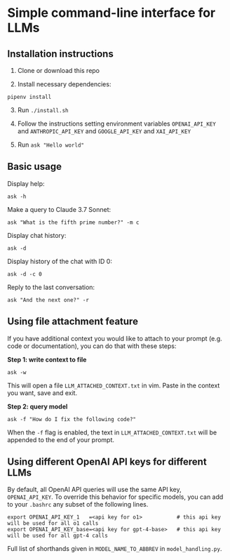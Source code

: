 # Simple command-line interface for LLMs

## Installation instructions 

1. Clone or download this repo

2. Install necessary dependencies:
```
pipenv install
```

3. Run `./install.sh`

4. Follow the instructions setting environment variables `OPENAI_API_KEY` and `ANTHROPIC_API_KEY` and `GOOGLE_API_KEY` and `XAI_API_KEY`

5. Run `ask "Hello world"`

## Basic usage

Display help:

`ask -h`

Make a query to Claude 3.7 Sonnet:

`ask "What is the fifth prime number?" -m c`

Display chat history: 

`ask -d`

Display history of the chat with ID 0:

`ask -d -c 0`

Reply to the last conversation: 

`ask "And the next one?" -r`

## Using file attachment feature

If you have additional context you would like to attach to your prompt (e.g. code or documentation), you can do that with these steps: 

**Step 1: write context to file**

`ask -w`

This will open a file `LLM_ATTACHED_CONTEXT.txt` in vim. Paste in the context you want, save and exit. 

**Step 2: query model**

`ask -f "How do I fix the following code?"`

When the `-f` flag is enabled, the text in `LLM_ATTACHED_CONTEXT.txt` will be appended to the end of your prompt. 


## Using different OpenAI API keys for different LLMs

By default, all OpenAI API queries will use the same API key, `OPENAI_API_KEY`. To override this behavior for specific models, you can add to your `.bashrc` any subset of the following lines.

```
export OPENAI_API_KEY_1   =<api key for o1>           # this api key will be used for all o1 calls
export OPENAI_API_KEY_base=<api key for gpt-4-base>   # this api key will be used for all gpt-4 calls
```

Full list of shorthands given in `MODEL_NAME_TO_ABBREV` in `model_handling.py`. 